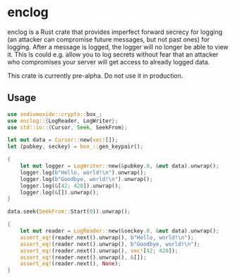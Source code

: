 enclog
======

enclog is a Rust crate that provides imperfect forward secrecy for logging (an attacker can compromise future messages,
but not past ones) for logging. After a message is logged, the logger will no longer be able to view it. This is could
e.g. allow you to log secrets without fear that an attacker who compromises your server will get access to already
logged data.

This crate is currently pre-alpha. Do not use it in production.

Usage
-----

```rust
use sodiumoxide::crypto::box_;
use enclog::{LogReader, LogWriter};
use std::io::{Cursor, Seek, SeekFrom};

let mut data = Cursor::new(vec![]);
let (pubkey, seckey) = box_::gen_keypair();

{
	let mut logger = LogWriter::new(&pubkey.0, &mut data).unwrap();
	logger.log(b"Hello, world!\n").unwrap();
	logger.log(b"Goodbye, world!\n").unwrap();
	logger.log(&[42; 420]).unwrap();
	logger.log(&[]).unwrap();
}

data.seek(SeekFrom::Start(0)).unwrap();

{
	let mut reader = LogReader::new(&seckey.0, &mut data).unwrap();
	assert_eq!(reader.next().unwrap(), b"Hello, world!\n");
	assert_eq!(reader.next().unwrap(), b"Goodbye, world!\n");
	assert_eq!(reader.next().unwrap(), vec![42; 420]);
	assert_eq!(reader.next().unwrap(), &[]);
	assert_eq!(reader.next(), None);
}
```
